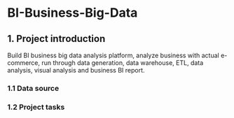 # BI-Business-Big-Data
## 1. Project introduction
Build BI business big data analysis platform, analyze business with actual e-commerce, run through data generation, data warehouse, ETL, data analysis, visual analysis and business BI report.

### 1.1 Data source

### 1.2 Project tasks
